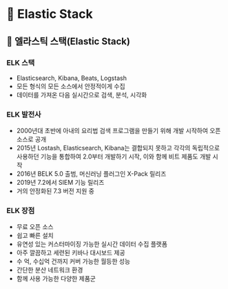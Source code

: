 # :book: Elastic Stack

## :pushpin: 엘라스틱 스택(Elastic Stack)


### ELK 스택

- Elasticsearch, Kibana, Beats, Logstash
- 모든 형식의 모든 소스에서 안정적이게 수집
- 데이터를 가져온 다음 실시간으로 검색, 분석, 시각화 


### ELK 발전사

- 2000년대 초반에 아내의 요리법 검색 프로그램을 만들기 위해 개발 시작하여 오픈소스로 공개 
- 2015년 Lostash, Elasticsearch, Kibana는 결합되지 못하고 각각의 독립적으로 사용하던 기능을 통합하여 
2.0부터 개발하기 시작, 이와 함께 비트 제품도 개발 시작
- 2016년 BELK 5.0 출범, 머신러닝 플러그인 X-Pack 릴리즈
- 2019년 7.2에서 SIEM 기능 릴리즈
- 거의 안정화된 7.3 버전 지원 중 


### ELK 장점

- 무료 오픈 소스
- 쉽고 빠른 설치
- 유연성 있는 커스터마이징 가능한 실시간 데이터 수집 플랫폼 
- 아주 깔끔하고 세련된 키바나 대시보드 제공
- 수 억, 수십억 건까지 커버 가능한 월등한 성능
- 간단한 분산 네트워크 환경
- 함께 사용 가능한 다양한 제품군 


 